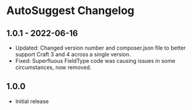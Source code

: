 # AutoSuggest Changelog

## 1.0.1 - 2022-06-16

- Updated: Changed version number and composer.json file to better support Craft 3 and 4 across a single version.
- Fixed: Superfluous FieldType code was causing issues in some circumstances, now removed.

## 1.0.0

- Initial release
